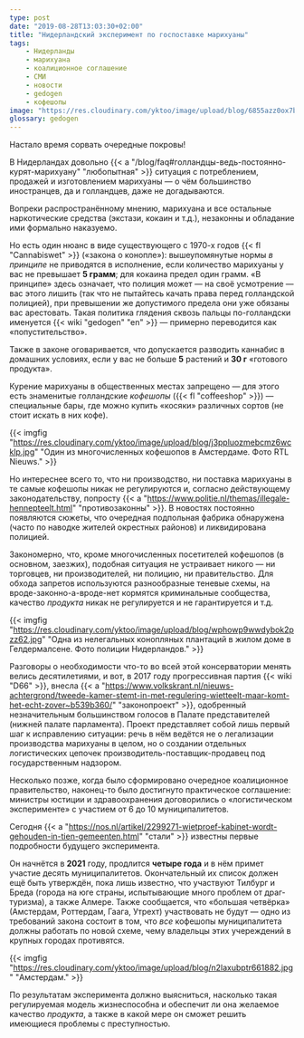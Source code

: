 ```yaml
---
type: post
date: "2019-08-28T13:03:30+02:00"
title: "Нидерландский эксперимент по госпоставке марихуаны"
tags:
    - Нидерланды
    - марихуана
    - коалиционное соглашение
    - СМИ
    - новости
    - gedogen
    - кофешопы
image: "https://res.cloudinary.com/yktoo/image/upload/blog/6855azz0ox7b3364.jpg"
glossary: gedogen
---
```


Настало время сорвать очередные покровы!

В Нидерландах довольно {{< a "/blog/faq#голландцы-ведь-постоянно-курят-марихуану" "любопытная" >}} ситуация с потреблением, продажей и изготовлением марихуаны — о чём большинство иностранцев, да и голландцев, даже не догадываются.

<!--more-->

Вопреки распространённому мнению, марихуана и все остальные наркотические средства (экстази, кокаин и т.д.), незаконны и обладание ими формально наказуемо.

Но есть один нюанс в виде существующего с 1970-х годов {{< fl "Cannabiswet" >}} («закона о конопле»): вышеупомянутые нормы *в принципе* не приводятся в исполнение, если количество марихуаны у вас не превышает **5 грамм**; для кокаина предел один грамм. «В принципе» здесь означает, что полиция может — на своё усмотрение — вас этого лишить (так что не пытайтесь качать права перед голландской полицией), при превышении же допустимого предела они уже обязаны вас арестовать. Такая политика глядения сквозь пальцы по-голландски именуется {{< wiki "gedogen" "en" >}} — примерно переводится как «попустительство». 

Также в законе оговаривается, что допускается разводить каннабис в домашних условиях, если у вас не больше **5** растений и **30 г** «готового продукта».

Курение марихуаны в общественных местах запрещено — для этого есть знаменитые голландские *кофешопы* ({{< fl "coffeeshop" >}}) — специальные бары, где можно купить «косяки» различных сортов (не стоит искать в них кофе). 

{{< imgfig "https://res.cloudinary.com/yktoo/image/upload/blog/j3ppluozmebcmz6wcklp.jpg" "Один из многочисленных кофешопов в Амстердаме. Фото RTL Nieuws." >}}

Но интереснее всего то, что ни производство, ни поставка марихуаны в те самые кофешопы никак не регулируются и, согласно действующему законодательству, попросту {{< a "https://www.politie.nl/themas/illegale-hennepteelt.html" "противозаконны" >}}. В новостях постоянно появляются сюжеты, что очередная подпольная фабрика обнаружена (часто по наводке жителей окрестных районов) и ликвидирована полицией.

Закономерно, что, кроме многочисленных посетителей кофешопов (в основном, заезжих), подобная ситуация не устраивает никого — ни торговцев, ни производителей, ни полицию, ни правительство. Для обхода запретов используются разнообразные теневые схемы, на вроде-законно-а-вроде-нет кормятся криминальные сообщества, качество *продукта* никак не регулируется и не гарантируется и т.д.

{{< imgfig "https://res.cloudinary.com/yktoo/image/upload/blog/wphowp9wwdybok2pzz62.jpg" "Одна из нелегальных конопляных плантаций в жилом доме в Гелдермалсене. Фото полиции Нидерландов." >}}

Разговоры о необходимости что-то во всей этой консерватории менять велись десятилетиями, и вот, в 2017 году прогрессивная партия {{< wiki "D66" >}}, внесла {{< a "https://www.volkskrant.nl/nieuws-achtergrond/tweede-kamer-stemt-in-met-regulering-wietteelt-maar-komt-het-echt-zover~b539b360/" "законопроект" >}}, одобренный незначительным большинством голосов в Палате представителей (нижней палате парламента). Проект представляет собой лишь первый шаг к исправлению ситуации: речь в нём ведётся не о легализации производства марихуаны в целом, но о создании отдельных логистических цепочек производитель-поставщик-продавец под государственным надзором.

Несколько позже, когда было сформировано очередное коалиционное правительство, наконец-то было достигнуто практическое соглашение: министры юстиции и здравоохранения договорились о «логистическом эксперименте» с участием от 6 до 10 муниципалитетов.

Сегодня {{< a "https://nos.nl/artikel/2299271-wietproef-kabinet-wordt-gehouden-in-tien-gemeenten.html" "стали" >}} известны первые подробности будущего эксперимента.

Он начнётся в **2021** году, продлится **четыре года** и в нём примет участие десять муниципалитетов. Окончательный их список должен ещё быть утверждён, пока лишь известно, что участвуют Тилбург и Бреда (города на юге страны, испытывающие много проблем от драг-туризма), а также Алмере. Также сообщается, что «большая четвёрка» (Амстердам, Роттердам, Гаага, Утрехт) участвовать не будут — одно из требований закона состоит в том, что *все* кофешопы муниципалитета должны работать по новой схеме, чему владельцы этих учереждений в крупных городах противятся.

{{< imgfig "https://res.cloudinary.com/yktoo/image/upload/blog/n2laxubptr661882.jpg" "Амстердам." >}}

По результатам эксперимента должно выясниться, насколько такая регулируемая модель жизнеспособна и обеспечит ли она желаемое качество *продукта*, а также в какой мере он сможет решить имеющиеся проблемы с преступностью.